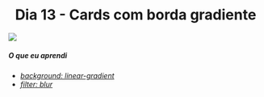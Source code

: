 
<h1 align= "center">
 Dia 13 - Cards com borda gradiente <a name="id13"></a>
</h1>

 ![](https://github.com/leokattah/30_dias_De_CSS/blob/main/assets/dia13.gif)

 ##### O que eu aprendi

* *[background: linear-gradient](https://www.w3schools.com/css/css3_gradients.asp)*
* *[filter: blur](https://developer.mozilla.org/en-US/docs/Web/CSS/filter-function/blur())*



